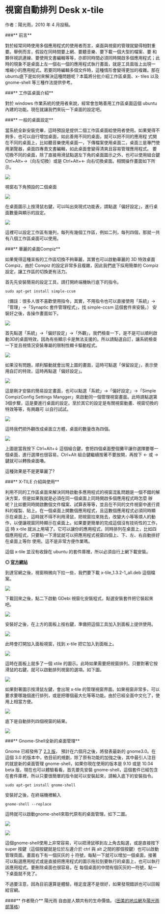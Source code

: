# 視窗自動排列 Desk x-tile
作者：陽光雨，2010 年 4 月投稿。

###** 前言**

對於經常同時使用多個應用程式的使用者而言，桌面與視窗的管理就變得相對重要。舉例而言，假設在同時間要上網、要聽音樂、要下載一個大型的檔案、要 和夥伴視訊連線、要使用文書編輯等等，亦即同時間必須同時開啟多個應用程式；此時的現象不是桌面上左一個右一個的應用程式執行畫面，就是工具面版上出現一 堆縮小的應用程式。若要同時編輯多個文件時，這種情形會變得更加的複雜。那在ubuntu底下是如何來解決這種問題呢？本篇將分批介紹工作區桌面、x- tiles 以及 gnome-shell 等三種作法提供參考。

###** 工作區桌面介紹**

對於 windows 作業系統的使用者來說，經常會忽略善用工作區桌面這個 ubuntu 內建的功能。現在就讓我們來玩一下桌面的設定吧。

###** 一般的桌面設定**

當系統全新安裝完畢，這時預設是提供二個工作區桌面給使用者使用。如果覺得不夠多，也可以自行增加桌面，如此善用不同的桌面，就可以把不同的應用程 式開在不同的桌面上，比如聽音樂使用桌面一，下傳檔案使用桌面二，桌面三是專門使用瀏覽器，桌面四專責文書編輯，如此桌面會變得清爽且容易管理應用程式。 要切換不同的桌面，除了直接用滑鼠點選左下角的桌面圖示之外，也可以使用組合鍵 Ctrl+Alt+→（向左切換）或是 Ctrl+Alt+← 向右切換桌面。相關操作畫面如下所示。

![](http://www.openfoundry.org/images/100413/desk01.png)

視窗右下角預設的二個桌面

![](http://www.openfoundry.org/images/100413/desk02.png)

在桌面圖示上按滑鼠右鍵，可以叫出突現式功能表，請點選「偏好設定」，進行桌面數量與顯示的設定。

![](http://www.openfoundry.org/images/100413/desk03.png)

這裡可以設定工作區有幾列，每列有幾個工作區，例如二列，每列四個，那就一共有八個工作區桌面可以使用。

###** 華麗的桌面Compiz**

如果覺得這種呆板的工作區切換不夠華麗，其實也可以啟動華麗的 3D 特效桌面 Compiz，由於 Compiz 的設定非常多且複雜，因此我們底下採用簡單的 Compiz 設定，讓工作區的切換更有活力。

首先先安裝簡易的設定工具，請打開終端機執行底下的指令。

`sudo apt-get install simple-ccsm`

（備註：很多人很不喜歡使用指令，其實，不用指令也可以直接使用「系統」→「管理」→「Synaptic 套件管理程式」，找 simple-ccsm 這個套件來安裝。）
 安裝好之後，各操作畫面如下。

![](http://www.openfoundry.org/images/100413/desk04.png)

首先點選「系統」→「偏好設定」→「外觀」，我們檢查一下，是不是可以順利啟動3D的桌面特效，因為有些顯示卡是無法支援的。所以請點選自訂，讓系統檢查一下並且視情況安裝專屬的限制性顯卡驅動程式。

![](http://www.openfoundry.org/images/100413/desk05.png)

如果沒有問題，順利驅動就會出現上圖的畫面，這時可點選「保留設定」，表示使用自訂的特效，這時再點選「偏好設定」。

![](http://www.openfoundry.org/images/100413/desk06.png)

這是剛才安裝的簡易設定畫面，也可以點選「系統」→「偏好設定」→「Simple CompizConfig Settings Mangger」來啟動同一個管理視窗畫面。此時請點選第3個步驟，這是要進行桌面的設定。至於其它的設定是有關視窗動畫、視窗切換的特效等等，有興趣可 以自行試試。

![](http://www.openfoundry.org/images/100413/desk07.png)

這時我們把外觀改成桌面立方體，桌面的數量改為四個。

[![](http://www.openfoundry.org/images/100413/desk08.png)](http://www.openfoundry.org/images/100413/desk08.png)

上圖是當我按下 Ctrl+Alt+↓ 這個組合鍵，會把四個桌面整個攤平讓你選擇要哪一個桌面，進行選擇也很容易，Ctrl+Alt 組合鍵繼續按著不要放開，再按下 ← 或 → 鍵就可以轉換桌面嚕。

這種效果是不是更華麗了?

###** X-TILE 介紹與使用**

利用不同的工作區桌面來解決同時啟動多應用程式的視窗混亂問題是一個不錯的解決方案，但是如果我就是必須在同一個桌面上同時開啟多個應用程式時怎麼 辦呢？比如要同時開啟數個文件檔案、試算表等等，並且在不同的文件視窗中進行資料的複製、貼上。在一個桌面上開數個應用程式，且這數個應用程式必須同時顯 示在桌面上，這時就不得不利用滑鼠，把視窗拉來拖去，改變大小等等煩人的動作，以便讓視窗同時顯示在桌面上。如果要更簡單的完成這個沒有技術性的工作，這 時 x-tile 就派上用場了。它可以讓你的應用程式，同時排列在桌面上，比如四個應用程式，只要點一下滑鼠就可以把應用程式視窗四個上、下、左、右自動排好在桌面上等你 使用。這不是非常方便作業嗎。

這個 x-tile 並沒有收錄在 ubuntu 的套件庫裡，所以必須自行上網下載安裝。

**◎ [官方網站](http://open.vitaminap.it/en/x_tile.htm)**

到達官網之後，視窗稍微向下拉一些，我們要下載 x-tile_1.3.2-1_all.deb 這個檔案。

[![](http://www.openfoundry.org/images/100413/desk09.png)](http://www.openfoundry.org/images/100413/desk09.png)

下載回來之後，點二下啟動 GDebi 視窗化安裝程式，點選安裝套件把它裝起來吧。

[![](http://www.openfoundry.org/images/100413/desk10.png)](http://www.openfoundry.org/images/100413/desk09.png)

安裝好之後，在上方的面板上按右鍵，準備把這個工具加入到面板上提供使用。

![](http://www.openfoundry.org/images/100413/desk11.png)

此時會打開加入面板視窗，找到 x-tile 把它加入到面板上。

![](http://www.openfoundry.org/images/100413/desk12.png)

這時在面板上就多了一個 xtile 的圖示。此時如果需要把視窗排列，只要對著它按滑鼠的右鍵，就可以啟動排列視窗的選項。如下圖。

![](http://www.openfoundry.org/images/100413/desk13.png)

如果對著圖示按滑鼠左鍵，會出現 x-tile 的管理視窗界面。如果視窗非常多，可以要求要哪幾個進行排列，或是把哪個最大化等等功能。由於已經全面中文化了，使用上相當方便。

[![](http://www.openfoundry.org/images/100413/desk14.png)](http://www.openfoundry.org/images/100413/desk14.png)

底下是自動排列四個視窗的結果。

[![](http://www.openfoundry.org/images/100413/desk15.png)](http://www.openfoundry.org/images/100413/desk15.png)

###** Gnome-Shell全新的桌面管理**

Gnome 已經發佈了 [2.3 版](http://library.gnome.org/misc/release-notes/2.30/index.html.zh_TW)， 預計在六個月之後，將發表最新的 gnome3.0。在這個 3.0 的版本中，依目前的規劃，除了原有功能的加強之後，其中最引人注目的就是新的桌面管理 gnome-shell，如果你現在使用的版本是 9.10 或是 10.04 beta 版，現在也可以體驗看看。首先要先安裝 gnome-shell，這個套件已經包含在套件庫裡，所以只要很簡單的指令就可以安裝起來，請輸入底下的安裝指令。

`sudo apt-get install gnome-shell`

安裝好之後，在終端機裡輸入

`gnome-shell --replace`

這時就可以啟動gnome-shell來取代原有的桌面管理。如下二圖。

[![](http://www.openfoundry.org/images/100413/desk16.png)](http://www.openfoundry.org/images/100413/desk16.png)

[![](http://www.openfoundry.org/images/100413/desk17.png)](http://www.openfoundry.org/images/100413/desk17.png)

這個gnome-shell使用上非常容易，可以把滑鼠移到左上角去點選，或是直接按下 super 按鍵（這個按鍵就是位於左邊介於 ctrl 與 alt 之間的那個按鍵）也可以啟動管理頁面。畫面右下有一個灰灰的 ┼ 符號，每點一下就可以增加一個桌面，接著可以點選應用程式或是直接把應用程式的圖示拖拉到要執行的桌面上，也可以執行該應用程式。要刪除桌面也很容易，在 每個桌面的中間有個灰灰的—符號，點一下桌面就不見了。

不過要注意，因為目前還算是體驗，穩定度還不是很好，如果發現錯誤也可以回報給官網。

####** 作者簡介**
 陽光雨
 自由是人類共有的生命價值。（[田美的地瓜網](http://www.tmes.mlc.edu.tw/wiki)及[陽光雨部落格](http://tw.myblog.yahoo.com/jw%21sXaNiUyBBBi0nyOxQNnl1QUjfA--)）